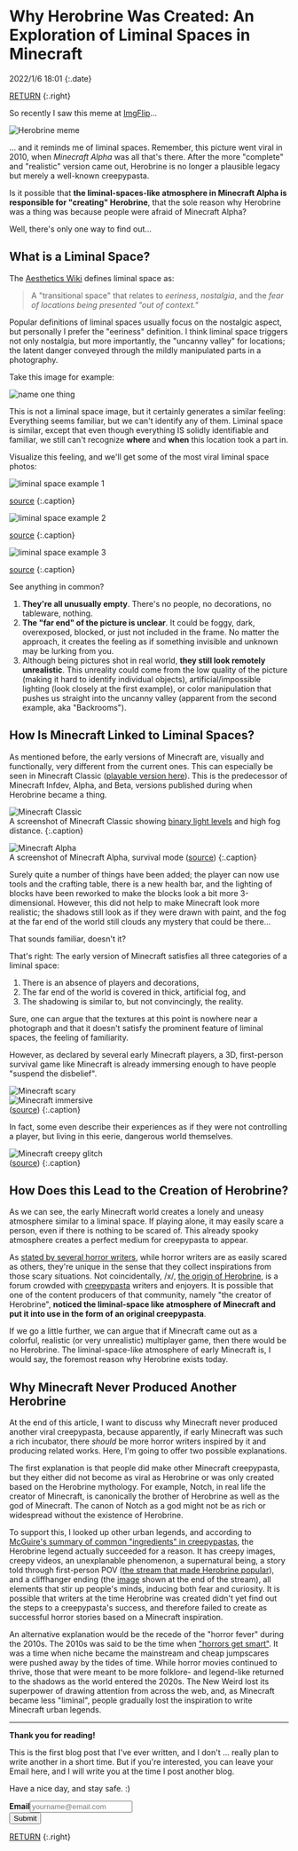 # Why Herobrine Was Created: An Exploration of Liminal Spaces in Minecraft

2022/1/6 18:01
{:.date}

[RETURN](/)
{:.right}

So recently I saw this meme at [ImgFlip](https://imgflip.com/i/5zcec6)...

![Herobrine meme](https://i.imgflip.com/5zcec6.jpg)

... and it reminds me of liminal spaces. Remember, this picture went viral in 2010, when *Minecraft Alpha* was all that's there. After the more "complete" and "realistic" version came out, Herobrine is no longer a plausible legacy but merely a well-known creepypasta.

Is it possible that **the liminal-spaces-like atmosphere in Minecraft Alpha is responsible for "creating" Herobrine**, that the sole reason why Herobrine was a thing was because people were afraid of Minecraft Alpha?

Well, there's only one way to find out...

## What is a Liminal Space?
The [Aesthetics Wiki](https://aesthetics.fandom.com/wiki/Liminal_Space) defines liminal space as:

> A "transitional space" that relates to *eeriness*, *nostalgia*, and the *fear of locations being presented "out of context."* 
 
 Popular definitions of liminal spaces usually focus on the nostalgic aspect, but personally I prefer the "eeriness" definition. I think liminal space triggers not only nostalgia, but more importantly, the "uncanny valley" for locations; the latent danger conveyed through the mildly manipulated parts in a photography.

Take this image for example:

![name one thing](https://www.thesun.co.uk/wp-content/uploads/2019/04/NINTCHDBPICT000485122030.jpg)

This is not a liminal space image, but it certainly generates a similar feeling: Everything seems familiar, but we can't identify any of them. Liminal space is similar, except that even though everything IS solidly identifiable and familiar, we still can't recognize **where** and **when** this location took a part in. 

Visualize this feeling, and we'll get some of the most viral liminal space photos:

![liminal space example 1](https://cdn-0.studybreaks.com/wp-content/uploads/2021/12/Image-from-iOS-1-2.jpg)

[source](https://studybreaks.com/thoughts/liminal-spaces-creepy-and-weird-places/)
{:.caption}

![liminal space example 2](https://static.wikia.nocookie.net/aesthetics/images/0/00/Backrooms.PNG.png)

[source](https://aesthetics.fandom.com/wiki/Liminal_Space)
{:.caption}

![liminal space example 3](https://images.squarespace-cdn.com/content/v1/57825361440243db4a4b7830/1619925239500-5XAC9BS2OXJU67Z7RDSA/wuww8vph8ub51.jpeg?format=1000w)

[source](https://sabukaru.online/articles/liminal-spaces-the-era-of-realizing-false-promises)
{:.caption}

See anything in common?
1. **They're all unusually empty**. There's no people, no decorations, no tableware, nothing.
2. **The "far end" of the picture is unclear**. It could be foggy, dark, overexposed, blocked, or just not included in the frame. No matter the approach, it creates the feeling as if something invisible and unknown may be lurking from you.
3. Although being pictures shot in real world, **they still look remotely unrealistic**. This unreality could come from the low quality of the picture (making it hard to identify individual objects), artificial/impossible lighting (look closely at the first example), or color manipulation that pushes us straight into the uncanny valley (apparent from the second example, aka "Backrooms").

## How Is Minecraft Linked to Liminal Spaces?
As mentioned before, the early versions of Minecraft are, visually and functionally, very different from the current ones. This can especially be seen in Minecraft Classic ([playable version here](https://classic.minecraft.net/)). This is the predecessor of Minecraft Infdev, Alpha, and Beta, versions published during when Herobrine became a thing.

![Minecraft Classic](/static/minecraft-classic-lighting.png)  
A screenshot of Minecraft Classic showing [binary light levels](https://minecraft.fandom.com/wiki/Light#History) and high fog distance.
{:.caption}

![Minecraft Alpha](https://media.minecraftforum.net/attachments/282/356/636655882262077072.png)  
A screenshot of Minecraft Alpha, survival mode ([source](https://www.minecraftforum.net/forums/minecraft-java-edition/survival-mode/2910659-skyblock-in-minecraft-alpha))
{:.caption}

Surely quite a number of things have been added; the player can now use tools and the crafting table, there is a new health bar, and the lighting of blocks have been reworked to make the blocks look a bit more 3-dimensional. However, this did not help to make Minecraft look more realistic; the shadows still look as if they were drawn with paint, and the fog at the far end of the world still clouds any mystery that could be there...

That sounds familiar, doesn't it?

That's right: The early version of Minecraft satisfies all three categories of a liminal space:
1. There is an absence of players and decorations,
2. The far end of the world is covered in thick, artificial fog, and
3. The shadowing is similar to, but not convincingly, the reality.

Sure, one can argue that the textures at this point is nowhere near a photograph and that it doesn't satisfy the prominent feature of liminal spaces, the feeling of familiarity. 

However, as declared by several early Minecraft players, a 3D, first-person survival game like Minecraft is already immersing enough to have people "suspend the disbelief".

![Minecraft scary](/static/minecraft-scary-forum.png)  
![Minecraft immersive](/static/minecraft-immersive-forum.png)  
([source](https://www.minecraftforum.net/forums/archive/alpha/alpha-survival-single-player/817234-why-is-minecraft-so-scary))
{:.caption}

In fact, some even describe their experiences as if they were not controlling a player, but living in this eerie, dangerous world themselves.

![Minecraft creepy glitch](/static/creepy-glitch-forum.png)  
([source](https://www.minecraftforum.net/forums/archive/alpha/alpha-survival-multiplayer/822199-creepy-glitch))
{:.caption}

## How Does this Lead to the Creation of Herobrine?
As we can see, the early Minecraft world creates a lonely and uneasy atmosphere similar to a liminal space. If playing alone, it may easily scare a person, even if there is nothing to be scared of. This already spooky atmosphere creates a perfect medium for creepypasta to appear. 

As [stated by several horror writers](https://www.quora.com/Are-horror-writers-less-easily-scared-than-normal-people), while horror writers are as easily scared as others, they're unique in the sense that they collect inspirations from those scary situations. Not coincidentally, /x/, [the origin of Herobrine](https://minecraft.fandom.com/wiki/Herobrine), is a forum crowded with [creepypasta](https://en.wikipedia.org/wiki/creepypasta) writers and enjoyers. It is possible that one of the content producers of that community, namely "the creator of Herobrine", **noticed the liminal-space like atmosphere of Minecraft and put it into use in the form of an original creepypasta**.

If we go a little further, we can argue that if Minecraft came out as a colorful, realistic (or very unrealistic) multiplayer game, then there would be no Herobrine. The liminal-space-like atmosphere of early Minecraft is, I would say, the foremost reason why Herobrine exists today.

## Why Minecraft Never Produced Another Herobrine
At the end of this article, I want to discuss why Minecraft never produced another viral creepypasta, because apparently, if early Minecraft was such a rich incubator, there *should* be more horror writers inspired by it and producing related works. Here, I'm going to offer two possible explanations.

The first explanation is that people did make other Minecraft creepypasta, but they either did not become as viral as Herobrine or was only created based on the Herobrine mythology. For example, Notch, in real life the creator of Minecraft, is canonically the brother of Herobrine as well as the god of Minecraft. The canon of Notch as a god might not be as rich or widespread without the existence of Herobrine. 

To support this, I looked up other urban legends, and according to [McGuire's summary of common "ingredients" in creepypastas](https://venngage.com/blog/creepypasta/), the Herobrine legend actually succeeded for a reason. It has creepy images, creepy videos, an unexplanable phenomenon, a supernatural being, a story told through first-person POV ([the stream that made Herobrine popular](https://minecraft.fandom.com/wiki/Herobrine)), and a cliffhanger ending (the [image](https://minecraft.fandom.com/wiki/File:HerobrineBrocastCreepyPage.gif) shown at the end of the stream), all elements that stir up people's minds, inducing both fear and curiosity. It is possible that writers at the time Herobrine was created didn't yet find out the steps to a creepypasta's success, and therefore failed to create as successful horror stories based on a Minecraft inspiration.

An alternative explanation would be the recede of the "horror fever" during the 2010s. The 2010s was said to be the time when ["horrors get smart"](https://www.esquire.com/uk/culture/film/a30284121/elevated-horror-2010s-peele-eggers-aster-blumhouse/). It was a time when niche became the mainstream and cheap jumpscares were pushed away by the tides of time. While horror movies continued to thrive, those that were meant to be more folklore- and legend-like returned to the shadows as the world entered the 2020s. The New Weird lost its superpower of drawing attention from across the web, and, as Minecraft became less "liminal", people gradually lost the inspiration to write Minecraft urban legends. 

--------

**Thank you for reading!**

This is the first blog post that I've ever written, and I don't ... really plan to write another in a short time. But if you're interested, you can leave your Email here, and I will write you at the time I post another blog.

Have a nice day, and stay safe. :)

<div class="form">
    <form action="https://app.99inbound.com/api/e/3cZaTIPD" method="POST" target="_blank">
        <b>Email</b><input type="email" name="email" placeholder="yourname@email.com"><br>
        <div style="position: absolute; left: -5000px;">
            <input type="checkbox" name="magnetic_almond_waved_lamp" value="1" tabindex="-1" autocomplete="no">
        </div>
        <button type="submit">Submit</button>
    </form>
</div>

[RETURN](/)
{:.right}
